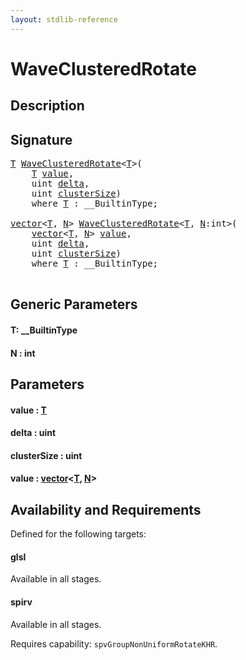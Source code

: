 ```yaml
---
layout: stdlib-reference
---
```


# WaveClusteredRotate

## Description





## Signature 

<pre>
<a href="waveclusteredrotate-04d.html#typeparam-T" class="code_type">T</a> <a href="waveclusteredrotate-04d.html">WaveClusteredRotate</a>&lt;<a href="waveclusteredrotate-04d.html#typeparam-T" class="code_type">T</a>&gt;(
    <a href="waveclusteredrotate-04d.html#typeparam-T" class="code_type">T</a> <a href="waveclusteredrotate-04d.html#decl-value" class="code_param">value</a>,
    <span class="code_keyword">uint</span> <a href="waveclusteredrotate-04d.html#decl-delta" class="code_param">delta</a>,
    <span class="code_keyword">uint</span> <a href="waveclusteredrotate-04d.html#decl-clusterSize" class="code_param">clusterSize</a>)
    <span class='code_keyword'>where</span> <a href="waveclusteredrotate-04d.html#typeparam-T" class="code_type">T</a> : __BuiltinType;

<a href="../types/vector/index.html" class="code_type">vector</a>&lt;<a href="waveclusteredrotate-04d.html#typeparam-T" class="code_type">T</a>, <a href="waveclusteredrotate-04d.html#decl-N" class="code_var">N</a>&gt; <a href="waveclusteredrotate-04d.html">WaveClusteredRotate</a>&lt;<a href="waveclusteredrotate-04d.html#typeparam-T" class="code_type">T</a>, <a href="waveclusteredrotate-04d.html#decl-N" class="code_var">N</a>:<span class="code_keyword">int</span>&gt;(
    <a href="../types/vector/index.html" class="code_type">vector</a>&lt;<a href="waveclusteredrotate-04d.html#typeparam-T" class="code_type">T</a>, <a href="waveclusteredrotate-04d.html#decl-N" class="code_var">N</a>&gt; <a href="waveclusteredrotate-04d.html#decl-value" class="code_param">value</a>,
    <span class="code_keyword">uint</span> <a href="waveclusteredrotate-04d.html#decl-delta" class="code_param">delta</a>,
    <span class="code_keyword">uint</span> <a href="waveclusteredrotate-04d.html#decl-clusterSize" class="code_param">clusterSize</a>)
    <span class='code_keyword'>where</span> <a href="waveclusteredrotate-04d.html#typeparam-T" class="code_type">T</a> : __BuiltinType;

</pre>

## Generic Parameters

####  <a id="typeparam-T"></a>T: \_\_BuiltinType
####  <a id="decl-N"></a>N  : int

## Parameters

####  <a id="decl-value"></a>value  : [T](waveclusteredrotate-04d#typeparam-T)
####  <a id="decl-delta"></a>delta  : uint
####  <a id="decl-clusterSize"></a>clusterSize  : uint
####  <a id="decl-value"></a>value  : [vector](../types/vector/index)\<[T](../types/vector/index#typeparam-T), [N](../types/vector/index#decl-N)\>

## Availability and Requirements

Defined for the following targets:

#### glsl
Available in all stages.

#### spirv
Available in all stages.

Requires capability: `spvGroupNonUniformRotateKHR`.


